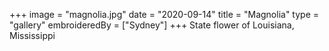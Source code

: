 +++
image = "magnolia.jpg"
date = "2020-09-14"
title = "Magnolia"
type = "gallery"
embroideredBy = ["Sydney"]
+++
State flower of Louisiana, Mississippi